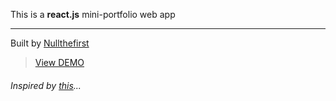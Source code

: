 This is a **react.js** mini-portfolio web app

- - -

Built by [Nullthefirst](https://github.com/Usheninte)

> [View DEMO](https://github-highlights.netlify.com)

###### Inspired by [this](https://codepen.io/usheninte/full/KrBzeL/)...